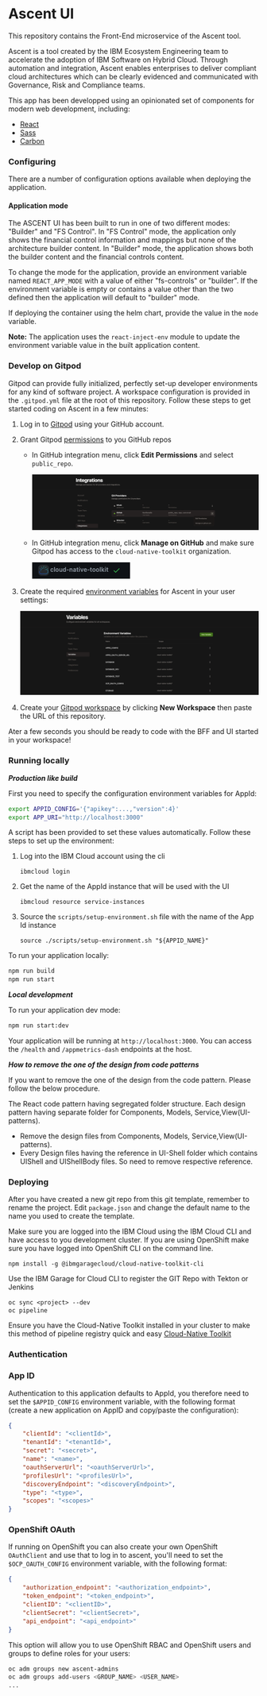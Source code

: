# Ascent UI

This repository contains the Front-End microservice of the Ascent tool.

Ascent is a tool created by the IBM Ecosystem Engineering team to accelerate the adoption of IBM Software on Hybrid Cloud. Through automation and integration, Ascent enables enterprises to deliver compliant cloud architectures which can be clearly evidenced and communicated with Governance, Risk and Compliance teams.

This app has been developped using an opinionated set of components for modern web development, including:

* [React](https://facebook.github.io/react/)
* [Sass](http://sass-lang.com/)
* [Carbon](https://www.carbondesignsystem.com/)

### Configuring

There are a number of configuration options available when deploying the application.

#### Application mode

The ASCENT UI has been built to run in one of two different modes: "Builder" and "FS Control". In "FS Control" mode, the application only shows the financial control information and mappings but none of the architecture builder content. In "Builder" mode, the application shows both the builder content and the financial controls content.

To change the mode for the application, provide an environment variable named `REACT_APP_MODE` with a value of either "fs-controls" or "builder". If the environment variable is empty or contains a value other than the two defined then the application will default to "builder" mode.

If deploying the container using the helm chart, provide the value in the `mode` variable.

**Note:** The application uses the `react-inject-env` module to update the environment variable value in the built application content.

### Develop on Gitpod

Gitpod can provide fully initialized, perfectly set-up developer environments for any kind of software project. A workspace configuration is provided in the `.gitpod.yml` file at the root of this repository. Follow these steps to get started coding on Ascent in a few minutes:

1. Log in to [Gitpod](https://gitpod.io) using your GitHub account.
2. Grant Gitpod [permissions](https://gitpod.io/integrations) to you GitHub repos
    - In GitHub integration menu, click **Edit Permissions** and select `public_repo`.

        ![Gitpod integrations](./readme-images/gitpod-permissions.png)

    - In GitHub integration menu, click **Manage on GitHub** and make sure Gitpod has access to the `cloud-native-toolkit` organization.

        ![Gitpod GitHub permissions](./readme-images/gitpod-org.png)

3. Create the required [environment variables](https://gitpod.io/variables) for Ascent in your user settings:

    ![Gitpod environment variables](./readme-images/gitpod-variables.png)

4. Create your [Gitpod workspace](https://gitpod.io/workspaces) by clicking **New Workspace** then paste the URL of this repository.

Ater a few seconds you should be ready to code with the BFF and UI started in your workspace!

### Running locally

***Production like build***

First you need to specify the configuration environment variables for AppId:
```bash
export APPID_CONFIG='{"apikey":...,"version":4}'
export APP_URI="http://localhost:3000"
```

A script has been provided to set these values automatically. Follow these steps to set up the environment:

1. Log into the IBM Cloud account using the cli
   
    ```shell
    ibmcloud login
    ```

2. Get the name of the AppId instance that will be used with the UI

    ```shell
    ibmcloud resource service-instances
    ```

3. Source the `scripts/setup-environment.sh` file with the name of the App Id instance

    ```shell
    source ./scripts/setup-environment.sh "${APPID_NAME}"
    ```

To run your application locally:
```bash
npm run build
npm run start
```

***Local development***

To run your application dev mode:
```bash
npm run start:dev
```

Your application will be running at `http://localhost:3000`.  You can access the `/health` and `/appmetrics-dash` endpoints at the host.

***How to remove the one of the design from code patterns***

If you want to remove the one of the design from the code pattern. Please follow the below procedure.

The React code pattern having segregated folder structure. Each design pattern having separate folder for Components, Models, Service,View(UI-patterns).

- Remove the design files from Components, Models, Service,View(UI-patterns).
- Every Design files having the reference in UI-Shell folder which contains UIShell and  UIShellBody files. So need to remove respective reference.

### Deploying 

After you have created a new git repo from this git template, remember to rename the project.
Edit `package.json` and change the default name to the name you used to create the template.

Make sure you are logged into the IBM Cloud using the IBM Cloud CLI and have access 
to you development cluster. If you are using OpenShift make sure you have logged into OpenShift CLI on the command line.

```$bash
npm install -g @ibmgaragecloud/cloud-native-toolkit-cli
```

Use the IBM Garage for Cloud CLI to register the GIT Repo with Tekton or Jenkins 

```$bash
oc sync <project> --dev
oc pipeline
```

Ensure you have the Cloud-Native Toolkit installed in your cluster to make this method of pipeline registry quick and easy [Cloud-Native Toolkit](https://cloudnativetoolkit.dev/)

### Authentication

### App ID

Authentication to this application defaults to AppId, you therefore need to set the `$APPID_CONFIG` environment variable, with the following format (create a new application on AppID and copy/paste the configuration):
```json
{
    "clientId": "<clientId>",
    "tenantId": "<tenantId>",
    "secret": "<secret>",
    "name": "<name>",
    "oauthServerUrl": "<oauthServerUrl>",
    "profilesUrl": "<profilesUrl>",
    "discoveryEndpoint": "<discoveryEndpoint>",
    "type": "<type>",
    "scopes": "<scopes>"
} 
```

### OpenShift OAuth

If running on OpenShift you can also create your own OpenShift `OAuthClient` and use that to log in to ascent, you'll need to set the `$OCP_OAUTH_CONFIG` environment variable, with the following format:
```json
{
    "authorization_endpoint": "<authorization_endpoint>",
    "token_endpoint": "<token_endpoint>",
    "clientID": "<clientID>",
    "clientSecret": "<clientSecret>",
    "api_endpoint": "<api_endpoint>"
} 
```

This option will allow you to use OpenShift RBAC and OpenShift users and groups to define roles for your users:

```sh
oc adm groups new ascent-admins
oc adm groups add-users <GROUP_NAME> <USER_NAME>
...
```

